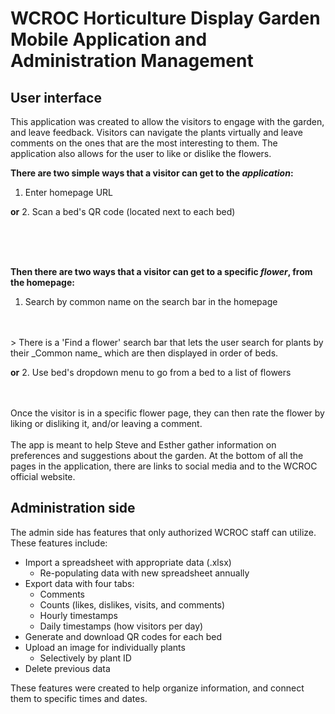 # WCROC Horticulture Display Garden Mobile Application and Administration Management

## User interface
This application was created to allow the visitors to engage with the garden, and leave feedback. Visitors can navigate the plants virtually and leave comments on the ones that are the most interesting to them. The application also allows for the user to like or dislike the flowers. 

**There are two simple ways that a visitor can get to the _application_:**

1. Enter homepage URL

**or**
2. Scan a bed's QR code (located next to each bed)

<br>
<br>
<br>

**Then there are two ways that a visitor can get to a specific _flower_, from the homepage:**
1. Search by common name on the search bar in the homepage
<br>
<br>
   > There is a 'Find a flower' search bar that lets the user search for plants by their _Common name_ which are then displayed in order of beds.

**or**
2. Use bed's dropdown menu to go from a bed to a list of flowers
<br>
<br>
<br>


Once the visitor is in a specific flower page, they can then rate the flower by liking or disliking it, and/or leaving a comment. 
<br>
<br>
The app is meant to help Steve and Esther gather information on preferences and suggestions about the garden. At the bottom of all the pages in the application, there are links to social media and to the WCROC official website.

## Administration side

The admin side has features that only authorized WCROC staff can utilize. 
<br>These features include: 
* Import a spreadsheet with appropriate data (.xlsx)
    * Re-populating data with new spreadsheet annually 
* Export data with four tabs:
    * Comments
    * Counts (likes, dislikes, visits, and comments)
    * Hourly timestamps 
    * Daily timestamps (how visitors per day)
* Generate and download QR codes for each bed
* Upload an image for individually plants 
    * Selectively by plant ID
* Delete previous data

These features were created to help organize information, and connect them to specific times and dates.
